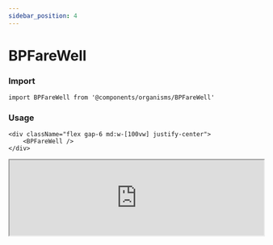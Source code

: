 ```yaml
---
sidebar_position: 4
---
```


#  BPFareWell

### Import

```tsx
import BPFareWell from '@components/organisms/BPFareWell'
```

### Usage 

```tsx
<div className="flex gap-6 md:w-[100vw] justify-center">
    <BPFareWell />
</div>
```

<iframe width="100%" heigh="200px" src="https://ui-kit.blue-panda.dev/iframe.html?args=&id=organisms-bpfarewell--basic&viewMode=story" />




Check more colors, statuses and styles at: 
<img src={'/img/sb.png'} style={{width: '15px'}} />

https://ui-kit.blue-panda.dev/?path=/story/organisms-bpfarewell--basic